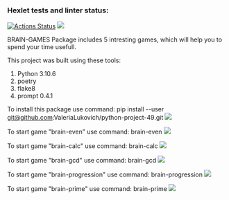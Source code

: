 ### Hexlet tests and linter status:
[![Actions Status](https://github.com/ValeriaLukovich/python-project-49/workflows/hexlet-check/badge.svg)](https://github.com/ValeriaLukovich/python-project-49/actions)
<a href="https://codeclimate.com/github/ValeriaLukovich/python-project-49/maintainability"><img src="https://api.codeclimate.com/v1/badges/2628be5a3cfb513f901f/maintainability" /></a>


BRAIN-GAMES
Package includes 5 intresting games, which will help you to spend your time usefull.
 
This project was built using these tools:
1. Python 3.10.6
2. poetry
3. flake8
4. prompt 0.4.1

To install this package use command:
pip install --user git@github.com:ValeriaLukovich/python-project-49.git
<a href="https://asciinema.org/a/noNIK2ood37hrrwRPVhneGu1P" target="_blank"><img src="https://asciinema.org/a/noNIK2ood37hrrwRPVhneGu1P.svg" /></a>

To start game "brain-even" use command:
brain-even
<a href="https://asciinema.org/a/ZxANbEYEzYhXqlxCJn5UzCBhy" target="_blank"><img src="https://asciinema.org/a/ZxANbEYEzYhXqlxCJn5UzCBhy.svg" /></a>

To start game "brain-calc" use command:
brain-calc
<a href="https://asciinema.org/a/8xeW8W7oaByZ1uVSrwgkY32yP" target="_blank"><img src="https://asciinema.org/a/8xeW8W7oaByZ1uVSrwgkY32yP.svg" /></a>

To start game "brain-gcd" use command:
brain-gcd
<a href="https://asciinema.org/a/gUT9RfGBRS3GSJIjs7ZwjLUHV" target="_blank"><img src="https://asciinema.org/a/gUT9RfGBRS3GSJIjs7ZwjLUHV.svg" /></a>

To start game "brain-progression" use command:
brain-progression
<a href="https://asciinema.org/a/KP9mK1AL1I0LmwERqhtRW9baR" target="_blank"><img src="https://asciinema.org/a/KP9mK1AL1I0LmwERqhtRW9baR.svg" /></a>

To start game "brain-prime" use command:
brain-prime
<a href="https://asciinema.org/a/wSYZdTAVPvDi4zdv5uKapNUjr" target="_blank"><img src="https://asciinema.org/a/wSYZdTAVPvDi4zdv5uKapNUjr.svg" /></a>
